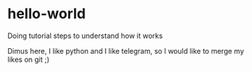# hello-world
Doing tutorial steps to understand how it works

Dimus here, I like python and I like telegram, so I would like to merge my likes on git ;)
